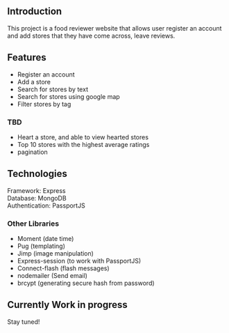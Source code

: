 ## Introduction
This project is a food reviewer website that allows user register an account and add stores that they have come across, leave reviews.

## Features
* Register an account
* Add a store
* Search for stores by text
* Search for stores using google map
* Filter stores by tag

### TBD
* Heart a store, and able to view hearted stores
* Top 10 stores with the highest average ratings
* pagination

## Technologies
Framework: Express  
Database: MongoDB  
Authentication: PassportJS  

### Other Libraries
* Moment (date time)
* Pug (templating)
* Jimp (image manipulation)
* Express-session (to work with PassportJS)
* Connect-flash (flash messages)
* nodemailer (Send email)
* brcypt (generating secure hash from password)

## Currently Work in progress
Stay tuned!